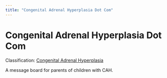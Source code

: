 ```yaml
---
title: "Congenital Adrenal Hyperplasia Dot Com"
---
```


Congenital Adrenal Hyperplasia Dot Com
======================================

Classification: [Congenital Adrenal Hyperplasia][1]

A message board for parents of children with CAH.

[1]: /taxonomy/term/14



